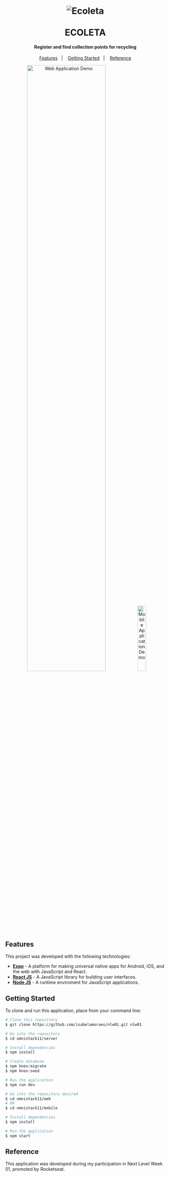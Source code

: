 <h1 align="center">
  <br>
    <img src="" alt="Ecoleta">
  <br>
  <br>
  ECOLETA
</h1>

<h4 align="center">
  Register and find collection points for recycling
</h4>

<p align="center">
  <a href="#features">Features</a>&nbsp;&nbsp;&nbsp;|&nbsp;&nbsp;&nbsp;
  <a href="#getting-started">Getting Started</a>&nbsp;&nbsp;&nbsp;|&nbsp;&nbsp;&nbsp;
  <a href="#reference">Reference</a>
</p>

<p align="center">
  <img alt="Web Application Demo" src="" width="70%">
  <img alt="Mobile Application Demo" src="" width="23%">
</p>

## Features

This project was developed with the following technologies:

-  **[Expo](https://expo.io/)** - A platform for making universal native apps for Android, iOS, and the web with JavaScript and React.
-  **[React JS](https://reactjs.org/)** - A JavaScript library for building user interfaces.
-  **[Node JS](https://nodejs.org/)** - A runtime enviroment for JavaScript applications.

## Getting Started

To clone and run this application, place from your command line:

```bash
# Clone this repository
$ git clone https://github.com/isabelamoraes/nlw01.git nlw01

# Go into the repository
$ cd omnistack11/server

# Install dependencies
$ npm install

# Create database
$ npm knex:migrate
$ npm knex:seed

# Run the application
$ npm run dev

# Go into the repository desired
$ cd omnistack11/web
# OR
$ cd omnistack11/mobile

# Install dependencies
$ npm install

# Run the application
$ npm start
```

## Reference

This application was developed during my participation in Next Level Week 01, promoted by Rocketseat.

